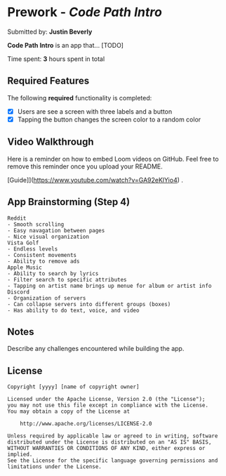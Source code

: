 # Prework - *Code Path Intro*

Submitted by: **Justin Beverly**

**Code Path Intro** is an app that... [TODO] 

Time spent: **3** hours spent in total

## Required Features

The following **required** functionality is completed:

- [x] Users are see a screen with three labels and a button
- [x] Tapping the button changes the screen color to a random color
 
## Video Walkthrough

Here is a reminder on how to embed Loom videos on GitHub. Feel free to remove this reminder once you upload your README. 

[Guide]](https://www.youtube.com/watch?v=GA92eKlYio4) .

## App Brainstorming (Step 4)
    Reddit
    - Smooth scrolling
    - Easy navagation between pages
    - Nice visual organization
    Vista Golf
    - Endless levels
    - Consistent movements
    - Ability to remove ads
    Apple Music
    - Ability to search by lyrics
    - Filter search to specific attributes
    - Tapping on artist name brings up menue for album or artist info
    Discord
    - Organization of servers
    - Can collapse servers into different groups (boxes)
    - Has ability to do text, voice, and video 
    
## Notes

Describe any challenges encountered while building the app.

## License

    Copyright [yyyy] [name of copyright owner]

    Licensed under the Apache License, Version 2.0 (the "License");
    you may not use this file except in compliance with the License.
    You may obtain a copy of the License at

        http://www.apache.org/licenses/LICENSE-2.0

    Unless required by applicable law or agreed to in writing, software
    distributed under the License is distributed on an "AS IS" BASIS,
    WITHOUT WARRANTIES OR CONDITIONS OF ANY KIND, either express or implied.
    See the License for the specific language governing permissions and
    limitations under the License.

